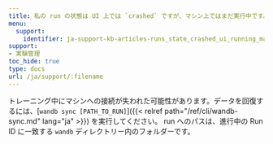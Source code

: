 ```yaml
---
title: 私の run の状態は UI 上では `crashed` ですが、マシン上ではまだ実行中です。データを取り戻すにはどうすればいいですか？
menu:
  support:
    identifier: ja-support-kb-articles-runs_state_crashed_ui_running_machine_get_data
support:
- 実験管理
toc_hide: true
type: docs
url: /ja/support/:filename
---
```


トレーニング中にマシンへの接続が失われた可能性があります。データを回復するには、[`wandb sync [PATH_TO_RUN]`]({{< relref path="/ref/cli/wandb-sync.md" lang="ja" >}}) を実行してください。 run へのパスは、進行中の Run ID に一致する `wandb` ディレクトリー内のフォルダーです。
